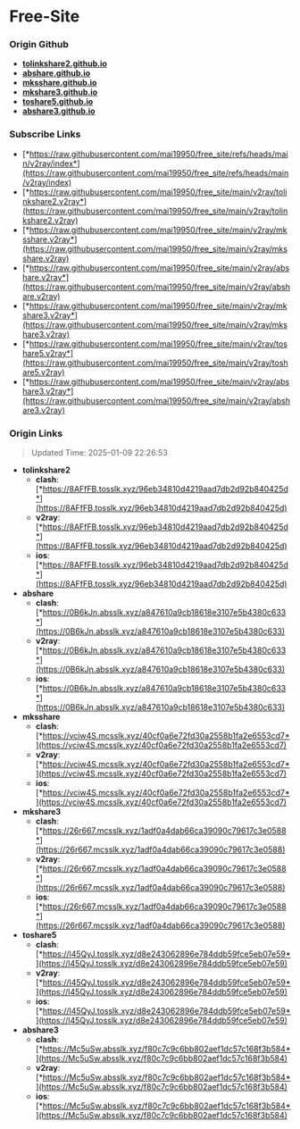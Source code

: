 # Free-Site

### Origin Github

- [**tolinkshare2.github.io**](https://github.com/tolinkshare2/tolinkshare2.github.io)
- [**abshare.github.io**](https://github.com/abshare/abshare.github.io)
- [**mksshare.github.io**](https://github.com/mksshare/mksshare.github.io)
- [**mkshare3.github.io**](https://github.com/mkshare3/mkshare3.github.io)
- [**toshare5.github.io**](https://github.com/toshare5/toshare5.github.io)
- [**abshare3.github.io**](https://github.com/abshare3/abshare3.github.io)

### Subscribe Links

- [*https://raw.githubusercontent.com/mai19950/free_site/refs/heads/main/v2ray/index*](https://raw.githubusercontent.com/mai19950/free_site/refs/heads/main/v2ray/index)
- [*https://raw.githubusercontent.com/mai19950/free_site/main/v2ray/tolinkshare2.v2ray*](https://raw.githubusercontent.com/mai19950/free_site/main/v2ray/tolinkshare2.v2ray)
- [*https://raw.githubusercontent.com/mai19950/free_site/main/v2ray/mksshare.v2ray*](https://raw.githubusercontent.com/mai19950/free_site/main/v2ray/mksshare.v2ray)
- [*https://raw.githubusercontent.com/mai19950/free_site/main/v2ray/abshare.v2ray*](https://raw.githubusercontent.com/mai19950/free_site/main/v2ray/abshare.v2ray)
- [*https://raw.githubusercontent.com/mai19950/free_site/main/v2ray/mkshare3.v2ray*](https://raw.githubusercontent.com/mai19950/free_site/main/v2ray/mkshare3.v2ray)
- [*https://raw.githubusercontent.com/mai19950/free_site/main/v2ray/toshare5.v2ray*](https://raw.githubusercontent.com/mai19950/free_site/main/v2ray/toshare5.v2ray)
- [*https://raw.githubusercontent.com/mai19950/free_site/main/v2ray/abshare3.v2ray*](https://raw.githubusercontent.com/mai19950/free_site/main/v2ray/abshare3.v2ray)

### Origin Links

> Updated Time: 2025-01-09 22:26:53

- **tolinkshare2**
  - **clash**: [*https://8AFfFB.tosslk.xyz/96eb34810d4219aad7db2d92b840425d*](https://8AFfFB.tosslk.xyz/96eb34810d4219aad7db2d92b840425d)
  - **v2ray**: [*https://8AFfFB.tosslk.xyz/96eb34810d4219aad7db2d92b840425d*](https://8AFfFB.tosslk.xyz/96eb34810d4219aad7db2d92b840425d)
  - **ios**: [*https://8AFfFB.tosslk.xyz/96eb34810d4219aad7db2d92b840425d*](https://8AFfFB.tosslk.xyz/96eb34810d4219aad7db2d92b840425d)
- **abshare**
  - **clash**: [*https://0B6kJn.absslk.xyz/a847610a9cb18618e3107e5b4380c633*](https://0B6kJn.absslk.xyz/a847610a9cb18618e3107e5b4380c633)
  - **v2ray**: [*https://0B6kJn.absslk.xyz/a847610a9cb18618e3107e5b4380c633*](https://0B6kJn.absslk.xyz/a847610a9cb18618e3107e5b4380c633)
  - **ios**: [*https://0B6kJn.absslk.xyz/a847610a9cb18618e3107e5b4380c633*](https://0B6kJn.absslk.xyz/a847610a9cb18618e3107e5b4380c633)
- **mksshare**
  - **clash**: [*https://vciw4S.mcsslk.xyz/40cf0a6e72fd30a2558b1fa2e6553cd7*](https://vciw4S.mcsslk.xyz/40cf0a6e72fd30a2558b1fa2e6553cd7)
  - **v2ray**: [*https://vciw4S.mcsslk.xyz/40cf0a6e72fd30a2558b1fa2e6553cd7*](https://vciw4S.mcsslk.xyz/40cf0a6e72fd30a2558b1fa2e6553cd7)
  - **ios**: [*https://vciw4S.mcsslk.xyz/40cf0a6e72fd30a2558b1fa2e6553cd7*](https://vciw4S.mcsslk.xyz/40cf0a6e72fd30a2558b1fa2e6553cd7)
- **mkshare3**
  - **clash**: [*https://26r667.mcsslk.xyz/1adf0a4dab66ca39090c79617c3e0588*](https://26r667.mcsslk.xyz/1adf0a4dab66ca39090c79617c3e0588)
  - **v2ray**: [*https://26r667.mcsslk.xyz/1adf0a4dab66ca39090c79617c3e0588*](https://26r667.mcsslk.xyz/1adf0a4dab66ca39090c79617c3e0588)
  - **ios**: [*https://26r667.mcsslk.xyz/1adf0a4dab66ca39090c79617c3e0588*](https://26r667.mcsslk.xyz/1adf0a4dab66ca39090c79617c3e0588)
- **toshare5**
  - **clash**: [*https://l45QyJ.tosslk.xyz/d8e243062896e784ddb59fce5eb07e59*](https://l45QyJ.tosslk.xyz/d8e243062896e784ddb59fce5eb07e59)
  - **v2ray**: [*https://l45QyJ.tosslk.xyz/d8e243062896e784ddb59fce5eb07e59*](https://l45QyJ.tosslk.xyz/d8e243062896e784ddb59fce5eb07e59)
  - **ios**: [*https://l45QyJ.tosslk.xyz/d8e243062896e784ddb59fce5eb07e59*](https://l45QyJ.tosslk.xyz/d8e243062896e784ddb59fce5eb07e59)
- **abshare3**
  - **clash**: [*https://Mc5uSw.absslk.xyz/f80c7c9c6bb802aef1dc57c168f3b584*](https://Mc5uSw.absslk.xyz/f80c7c9c6bb802aef1dc57c168f3b584)
  - **v2ray**: [*https://Mc5uSw.absslk.xyz/f80c7c9c6bb802aef1dc57c168f3b584*](https://Mc5uSw.absslk.xyz/f80c7c9c6bb802aef1dc57c168f3b584)
  - **ios**: [*https://Mc5uSw.absslk.xyz/f80c7c9c6bb802aef1dc57c168f3b584*](https://Mc5uSw.absslk.xyz/f80c7c9c6bb802aef1dc57c168f3b584)
